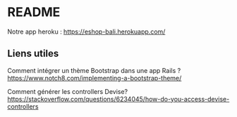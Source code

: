 # README

Notre app heroku : https://eshop-bali.herokuapp.com/


## Liens utiles
Comment intégrer un thème Bootstrap dans une app Rails ?
https://www.notch8.com/implementing-a-bootstrap-theme/

Comment générer les controllers Devise?
https://stackoverflow.com/questions/6234045/how-do-you-access-devise-controllers

